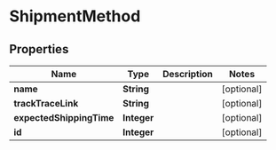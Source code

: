 
# ShipmentMethod

## Properties
Name | Type | Description | Notes
------------ | ------------- | ------------- | -------------
**name** | **String** |  |  [optional]
**trackTraceLink** | **String** |  |  [optional]
**expectedShippingTime** | **Integer** |  |  [optional]
**id** | **Integer** |  |  [optional]



